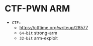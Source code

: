 # CTF-PWN ARM
- `CTF:`
  * https://ctftime.org/writeup/28577
  * `64-bit` strong-arm
  * `32-bit` arm-exploit 
